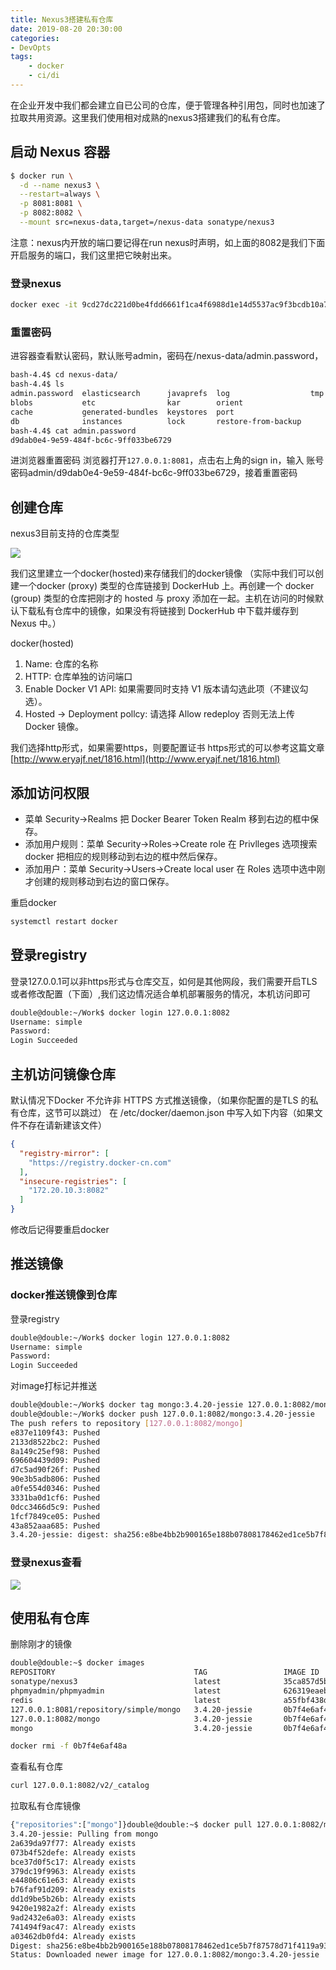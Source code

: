 ```yaml
---
title: Nexus3搭建私有仓库
date: 2019-08-20 20:30:00
categories: 
- DevOpts
tags:
	- docker
	- ci/di
---
```

在企业开发中我们都会建立自已公司的仓库，便于管理各种引用包，同时也加速了拉取共用资源。这里我们使用相对成熟的nexus3搭建我们的私有仓库。
<!-- more -->

## 启动 Nexus 容器
```sh
$ docker run \
  -d --name nexus3 \
  --restart=always \
  -p 8081:8081 \
  -p 8082:8082 \
  --mount src=nexus-data,target=/nexus-data sonatype/nexus3
```
注意：nexus内开放的端口要记得在run nexus时声明，如上面的8082是我们下面开启服务的端口，我们这里把它映射出来。

### 登录nexus
```sh
docker exec -it 9cd27dc221d0be4fdd6661f1ca4f6988d1e14d5537ac9f3bcdb10a770c1bf018 /bin/sh -c "[ -e /bin/bash ] && /bin/bash || /bin/sh"
```

### 重置密码
进容器查看默认密码，默认账号admin，密码在/nexus-data/admin.password，
```sh
bash-4.4$ cd nexus-data/
bash-4.4$ ls
admin.password  elasticsearch      javaprefs  log                  tmp
blobs           etc                kar        orient
cache           generated-bundles  keystores  port
db              instances          lock       restore-from-backup
bash-4.4$ cat admin.password 
d9dab0e4-9e59-484f-bc6c-9ff033be6729
```

进浏览器重置密码
浏览器打开`127.0.0.1:8081`，点击右上角的sign in，输入
账号密码admin/d9dab0e4-9e59-484f-bc6c-9ff033be6729，接着重置密码

## 创建仓库
nexus3目前支持的仓库类型

![](/images/nexus3/repositories.png)

我们这里建立一个docker(hosted)来存储我们的docker镜像
（实际中我们可以创建一个docker (proxy) 类型的仓库链接到 DockerHub 上。再创建一个 docker (group) 类型的仓库把刚才的 hosted 与 proxy 添加在一起。主机在访问的时候默认下载私有仓库中的镜像，如果没有将链接到 DockerHub 中下载并缓存到 Nexus 中。）

docker(hosted)
1. Name: 仓库的名称
2. HTTP: 仓库单独的访问端口
3. Enable Docker V1 API: 如果需要同时支持 V1 版本请勾选此项（不建议勾选）。
4. Hosted -> Deployment pollcy: 请选择 Allow redeploy 否则无法上传 Docker 镜像。

我们选择http形式，如果需要https，则要配置证书
https形式的可以参考这篇文章[http://www.eryajf.net/1816.html](http://www.eryajf.net/1816.html)

## 添加访问权限

- 菜单 Security->Realms 把 Docker Bearer Token Realm 移到右边的框中保存。
- 添加用户规则：菜单 Security->Roles->Create role 在 Privlleges 选项搜索 docker 把相应的规则移动到右边的框中然后保存。
- 添加用户：菜单 Security->Users->Create local user 在 Roles 选项中选中刚才创建的规则移动到右边的窗口保存。

重启docker

```sh
systemctl restart docker
```

## 登录registry

登录127.0.0.1可以非https形式与仓库交互，如何是其他网段，我们需要开启TLS或者修改配置（下面）,我们这边情况适合单机部署服务的情况，本机访问即可
```sh
double@double:~/Work$ docker login 127.0.0.1:8082
Username: simple
Password: 
Login Succeeded
```
## 主机访问镜像仓库

默认情况下Docker 不允许非 HTTPS 方式推送镜像，（如果你配置的是TLS 的私有仓库，这节可以跳过）
在 /etc/docker/daemon.json 中写入如下内容（如果文件不存在请新建该文件）
```json
{
  "registry-mirror": [
    "https://registry.docker-cn.com"
  ],
  "insecure-registries": [
    "172.20.10.3:8082"
  ]
}
```
修改后记得要重启docker

## 推送镜像
### docker推送镜像到仓库
登录registry
```sh
double@double:~/Work$ docker login 127.0.0.1:8082
Username: simple
Password: 
Login Succeeded
```
对image打标记并推送
```sh
double@double:~/Work$ docker tag mongo:3.4.20-jessie 127.0.0.1:8082/mongo:3.4.20-jessie
double@double:~/Work$ docker push 127.0.0.1:8082/mongo:3.4.20-jessie
The push refers to repository [127.0.0.1:8082/mongo]
e837e1109f43: Pushed 
2133d8522bc2: Pushed 
8a149c25ef98: Pushed 
696604439d09: Pushed 
d7c5ad90f26f: Pushed 
90e3b5adb806: Pushed 
a0fe554d0346: Pushed 
3331ba0d1cf6: Pushed 
0dcc3466d5c9: Pushed 
1fcf7849ce05: Pushed 
43a852aaa685: Pushed 
3.4.20-jessie: digest: sha256:e8be4bb2b900165e188b07808178462ed1ce5b7f87578d71f4119a9316d6b151 size: 2615
```
### 登录nexus查看
![](/images/nexus3/push.png)

## 使用私有仓库

删除刚才的镜像
```sh
double@double:~$ docker images
REPOSITORY                               TAG                 IMAGE ID            CREATED             SIZE
sonatype/nexus3                          latest              35ca857d5b19        11 days ago         599MB
phpmyadmin/phpmyadmin                    latest              626319eaebed        2 months ago        421MB
redis                                    latest              a55fbf438dfd        4 months ago        95MB
127.0.0.1:8081/repository/simple/mongo   3.4.20-jessie       0b7f4e6af48a        4 months ago        390MB
127.0.0.1:8082/mongo                     3.4.20-jessie       0b7f4e6af48a        4 months ago        390MB
mongo                                    3.4.20-jessie       0b7f4e6af48a        4 months ago        390MB
```

```sh
docker rmi -f 0b7f4e6af48a
```

查看私有仓库
```sh
curl 127.0.0.1:8082/v2/_catalog
```

拉取私有仓库镜像

```sh
{"repositories":["mongo"]}double@double:~$ docker pull 127.0.0.1:8082/mongo:3.4.20-jessie
3.4.20-jessie: Pulling from mongo
2a639da97f77: Already exists 
073b4f52defe: Already exists 
bce37d0f5c17: Already exists 
379dc19f9963: Already exists 
e44806c61e63: Already exists 
b76faf91d209: Already exists 
dd1d9be5b26b: Already exists 
9420e1982a2f: Already exists 
9ad2432e6a03: Already exists 
741494f9ac47: Already exists 
a03462db0fd4: Already exists 
Digest: sha256:e8be4bb2b900165e188b07808178462ed1ce5b7f87578d71f4119a9316d6b151
Status: Downloaded newer image for 127.0.0.1:8082/mongo:3.4.20-jessie
```

